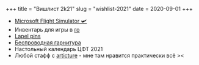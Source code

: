 +++
title = "Вишлист 2k21"
slug = "wishlist-2021"
date = 2020-09-01
+++

* [Microsoft Flight Simulator 🛩](https://store.steampowered.com/app/1250410/Microsoft_Flight_Simulator)
* Инвентарь для игры в [го](https://ru.wikipedia.org/wiki/%D0%93%D0%BE)
* [Lapel pins](https://www.etsy.com/search?q=lapel%20pin)
* [Беспроводная гарнитура](https://www.ozon.ru/product/naushniki-bluetooth-jbl-tune-220-tws-black-179642585/)
* Настольный календарь ЦФТ 2021
* Любой стафф с <a href="https://articture.com/collections/frontpage">articture</a> - мне там нравится практически всё ><
